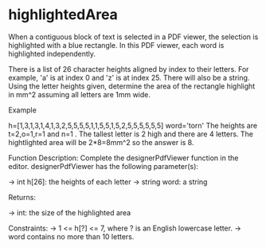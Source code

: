 # highlightedArea
When a contiguous block of text is selected in a PDF viewer, the selection is highlighted with a blue rectangle. In this PDF viewer, each word is highlighted independently.

There is a list of 26 character heights aligned by index to their letters. For example, 'a' is at index 0  and 'z' is at index 25.
There will also be a string. Using the letter heights given, determine the area of the rectangle highlight in mm^2 assuming all letters are 1mm wide.

Example
 
h=[1,3,1,3,1,4,1,3,2,5,5,5,5,1,1,5,5,1,5,2,5,5,5,5,5,5]
word='torn'
The heights are t=2,o=1,r=1 and n=1 . The tallest letter is 2 high and there are 4 letters. The hightlighted area 
will be 2*8=8mm^2 so the answer is 8.

Function Description:
Complete the designerPdfViewer function in the editor.
designerPdfViewer has the following parameter(s):

->  int h[26]: the heights of each letter
->  string word: a string

Returns:

->  int: the size of the highlighted area

Constraints:
-> 1 <= h[?] <= 7, where ? is an English lowercase letter.
-> word contains no more than 10 letters.
